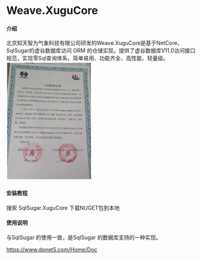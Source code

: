 # Weave.XuguCore

#### 介绍
北京知天智为气象科技有限公司研发的Weave.XuguCore是基于NetCore、SqlSugar的虚谷数据库访问 ORM 的仓储实现，提供了虚谷数据库V11.0访问接口规范，实现零Sql查询体系，简单易用、功能齐全、高性能、轻量级。
![与虚谷公司产品的互兼容认证](image.png)

#### 安装教程
搜索 SqlSugar.XuguCore
下载NUGET包到本地
 

#### 使用说明
与SqlSugar 的使用一致，是SqlSugar 的数据库支持的一种实现。

 https://www.donet5.com/Home/Doc

 
   